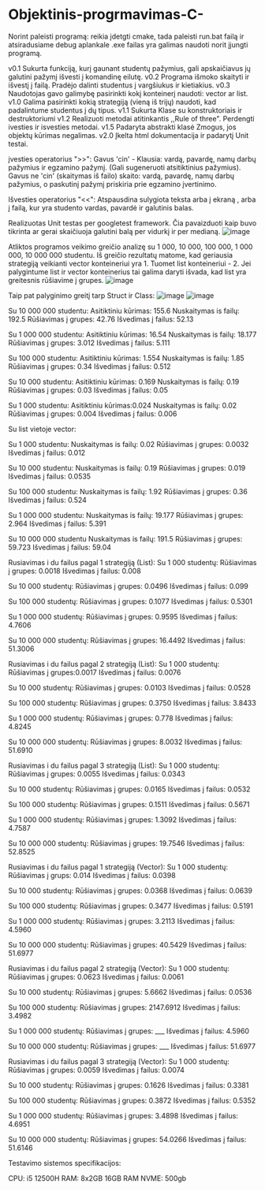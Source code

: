 # Objektinis-progrmavimas-C-
Norint paleisti programą: reikia įdetgti cmake, tada paleisti run.bat failą ir atsiradusiame debug aplankale .exe failas yra galimas naudoti norit įjungti programą.

v0.1 Sukurta funkciją, kurį gaunant studentų pažymius, gali apskaičiavus jų galutini pažymį išvesti į komandinę eilutę.
v0.2 Programa išmoko skaityti ir išvestį į failą. Pradėjo dalinti studentus į vargšiukus ir kietiakius.
v0.3 Naudotojas gavo galimybę pasirinkti kokį konteinerį naudoti: vector ar list.
v1.0 Galima pasirinkti kokią strategiją (vieną iš trijų) naudoti, kad padalintume studentus į dų tipus.
v1.1 Sukurta Klase su konstruktoriais ir destruktoriumi
v1.2 Realizuoti metodai atitinkantis ,,Rule of three". Perdengti ivesties ir isvesties metodai.
v1.5 Padaryta abstrakti klasė Zmogus, jos objektų kūrimas negalimas.
v2.0 Įkelta html dokumentacija ir padarytį Unit testai.

įvesties operatorius ">>":
Gavus 'cin' - Klausia: vardą, pavardę, namų darbų pažymius ir egzamino pažymį. (Gali sugeneruoti atsitiktinius pažymius).
Gavus ne 'cin' (skaitymas iš failo) skaito: vardą, pavardę, namų darbų pažymius, o paskutinį pažymį priskiria prie egzamino įvertinimo.

Išvesties operatorius "<<":
Atspausdina sulygiota teksta arba į ekraną , arba į failą, kur yra studento vardas, pavardė ir galutinis balas.


Realizuotas Unit testas per googletest framework. Čia pavaizduoti kaip buvo tikrinta ar gerai skaičiuoja galutini balą per vidurkį ir per medianą.
![image](https://github.com/user-attachments/assets/83a5c450-802c-414f-9861-e7df17074548)


Atliktos programos veikimo greičio analizę su 1 000, 10 000, 100 000, 1 000 000, 10 000 000 studentu.
Iš greičio rezultatų matome, kad geriausia strategiją veikianti vector konteineriui yra 1.
Tuomet list konteineriui - 2.
Jei palygintume list ir vector konteinerius tai galima daryti išvada, kad  list yra greitesnis rūšiavime į grupes.
![image](https://github.com/user-attachments/assets/2cea66a4-53ac-4798-a12e-001de0c68034)

Taip pat palyginimo greitį tarp Struct ir Class: 
![image](https://github.com/user-attachments/assets/5080c894-b8bd-4dc7-9c3e-a410b7771c3c)
![image](https://github.com/user-attachments/assets/52b28d6f-3eee-44d1-8deb-9904a72839db)




Su 10 000 000 studentu:
Asitiktiniu kūrimas: 155.6
Nuskaitymas is failų: 192.5
Rūšiavimas į grupes: 42.76
Išvedimas į failus: 52.13

Su 1 000 000 studentu:
Asitiktiniu kūrimas: 16.54
Nuskaitymas is failų: 18.177
Rūšiavimas į grupes: 3.012
Išvedimas į failus: 5.111

Su 100 000 studentu:
Asitiktiniu kūrimas: 1.554
Nuskaitymas is failų: 1.85
Rūšiavimas į grupes: 0.34
Išvedimas į failus: 0.512

Su 10 000 studentu:
Asitiktiniu kūrimas: 0.169
Nuskaitymas is failų: 0.19
Rūšiavimas į grupes: 0.03
Išvedimas į failus: 0.05

Su 1 000 studentu:
Asitiktiniu kūrimas:0.024
Nuskaitymas is failų: 0.02
Rūšiavimas į grupes: 0.004
Išvedimas į failus: 0.006



Su list vietoje vector:

Su 1 000 studentu:
Nuskaitymas is failų: 0.02
Rūšiavimas į grupes: 0.0032
Išvedimas į failus: 0.012

Su 10 000 studentu:
Nuskaitymas is failų: 0.19
Rūšiavimas į grupes: 0.019
Išvedimas į failus: 0.0535

Su 100 000 studentu:
Nuskaitymas is failų: 1.92
Rūšiavimas į grupes: 0.36
Išvedimas į failus: 0.524

Su 1 000 000 studentu:
Nuskaitymas is failų: 19.177
Rūšiavimas į grupes: 2.964
Išvedimas į failus: 5.391

Su 10 000 000 studentu
Nuskaitymas is failų: 191.5
Rūšiavimas į grupes: 59.723
Išvedimas į failus: 59.04



Rusiavimas i du failus pagal 1 strategiją (List):
Su 1 000 studentų:
Rūšiavimas į grupes: 0.0018
Išvedimas į failus: 0.008

Su 10 000 studentų:
Rūšiavimas į grupes: 0.0496
Išvedimas į failus: 0.099

Su 100 000 studentų:
Rūšiavimas į grupes: 0.1077
Išvedimas į failus: 0.5301

Su 1 000 000 studentų:
Rūšiavimas į grupes: 0.9595
Išvedimas į failus: 4.7606

Su 10 000 000 studentų:
Rūšiavimas į grupes: 16.4492
Išvedimas į failus: 51.3006



Rusiavimas i du failus pagal 2 strategiją (List):
Su 1 000 studentų:
Rūšiavimas į grupes:0.0017
Išvedimas į failus: 0.0076

Su 10 000 studentų:
Rūšiavimas į grupes: 0.0103
Išvedimas į failus: 0.0528

Su 100 000 studentų:
Rūšiavimas į grupes:  0.3750
Išvedimas į failus: 3.8433

Su 1 000 000 studentų:
Rūšiavimas į grupes: 0.778
Išvedimas į failus: 4.8245

Su 10 000 000 studentų:
Rūšiavimas į grupes: 8.0032
Išvedimas į failus: 51.6910


Rusiavimas i du failus pagal 3 strategiją (List):
Su 1 000 studentų:
Rūšiavimas į grupes: 0.0055
Išvedimas į failus: 0.0343


Su 10 000 studentų:
Rūšiavimas į grupes: 0.0165
Išvedimas į failus: 0.0532

Su 100 000 studentų:
Rūšiavimas į grupes: 0.1511
Išvedimas į failus: 0.5671

Su 1 000 000 studentų:
Rūšiavimas į grupes: 1.3092
Išvedimas į failus: 4.7587

Su 10 000 000 studentų:
Rūšiavimas į grupes: 19.7546
Išvedimas į failus: 52.8525

Rusiavimas i du failus pagal 1 strategiją (Vector):
Su 1 000 studentų:
Rūšiavimas į grups: 0.014
Išvedimas į failus: 0.0398


Su 10 000 studentų:
Rūšiavimas į grupes: 0.0368
Išvedimas į failus: 0.0639

Su 100 000 studentų:
Rūšiavimas į grupes: 0.3477
Išvedimas į failus: 0.5191

Su 1 000 000 studentų:
Rūšiavimas į grupes: 3.2113
Išvedimas į failus: 4.5960

Su 10 000 000 studentų:
Rūšiavimas į grupes: 40.5429
Išvedimas į failus: 51.6977


Rusiavimas i du failus pagal 2 strategiją (Vector):
Su 1 000 studentų:
Rūšiavimas į grupes: 0.0623
Išvedimas į failus: 0.0061


Su 10 000 studentų:
Rūšiavimas į grupes: 5.6662
Išvedimas į failus: 0.0536

Su 100 000 studentų:
Rūšiavimas į grupes: 2147.6912
Išvedimas į failus: 3.4982

Su 1 000 000 studentų:
Rūšiavimas į grupes: ___
Išvedimas į failus: 4.5960

Su 10 000 000 studentų:
Rūšiavimas į grupes: ___
Išvedimas į failus: 51.6977


Rusiavimas i du failus pagal 3 strategiją (Vector):
Su 1 000 studentų:
Rūšiavimas į grupes: 0.0059
Išvedimas į failus: 0.0074


Su 10 000 studentų:
Rūšiavimas į grupes: 0.1626
Išvedimas į failus: 0.3381

Su 100 000 studentų:
Rūšiavimas į grupes: 0.3872
Išvedimas į failus: 0.5352

Su 1 000 000 studentų:
Rūšiavimas į grupes: 3.4898
Išvedimas į failus: 4.6951

Su 10 000 000 studentų:
Rūšiavimas į grupes: 54.0266
Išvedimas į failus: 51.6146

Testavimo sistemos specifikacijos:

CPU: i5 12500H
RAM: 8x2GB  16GB RAM 
NVME: 500gb

